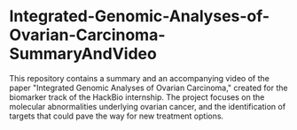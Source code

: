 # Integrated-Genomic-Analyses-of-Ovarian-Carcinoma-SummaryAndVideo
This repository contains a summary and an accompanying video of the paper "Integrated Genomic Analyses of Ovarian Carcinoma," created for the biomarker track of the HackBio internship. The project focuses on the molecular abnormalities underlying ovarian cancer, and the identification of  targets that could pave the way for new treatment options. 
